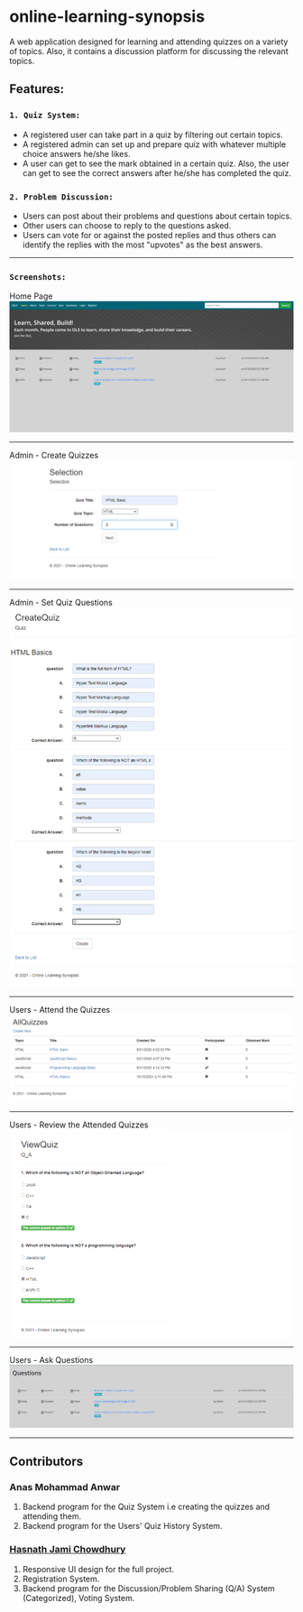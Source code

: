# online-learning-synopsis

A web application designed for learning and attending quizzes on a variety of topics. Also, it contains a discussion platform for discussing the relevant topics.

## Features:
### `1. Quiz System:`
* A registered user can take part in a quiz by filtering out certain topics.
* A registered admin can set up and prepare quiz with whatever multiple choice answers he/she likes.
* A user can get to see the mark obtained in a certain quiz. Also, the user can get to see the correct answers after he/she has completed the quiz.
     
     
### `2. Problem Discussion:`
* Users can post about their problems and questions about certain topics.
* Other users can choose to reply to the questions asked.
* Users can vote for or against the posted replies and thus others can identify the replies with the most "upvotes" as the best answers.

---

### `Screenshots:`

Home Page
![Home](./screenshots/Home.png)

---


Admin - Create Quizzes
![Create Quizzes](./screenshots/Quiz_1.png)

---

Admin - Set Quiz Questions
![Setting up Quizzes](./screenshots/Quiz_2.png)


---

Users - Attend the Quizzes
![Participate in Quizzes](./screenshots/Quiz_3.png)

---

Users - Review the Attended Quizzes
![Review Quizzes](./screenshots/Quiz_4.png)

---

Users - Ask Questions
![Users Forum](./screenshots/Forum.png)

---

## Contributors   
 ### Anas Mohammad Anwar
   1. Backend program for the Quiz System i.e creating the quizzes and attending them.
   2. Backend program for the Users' Quiz History System.
 ### [Hasnath Jami Chowdhury](https://github.com/HasnathJami)
   1. Responsive UI design for the full project.
   2. Registration System.
   3. Backend program for the Discussion/Problem Sharing (Q/A) System (Categorized), Voting System.